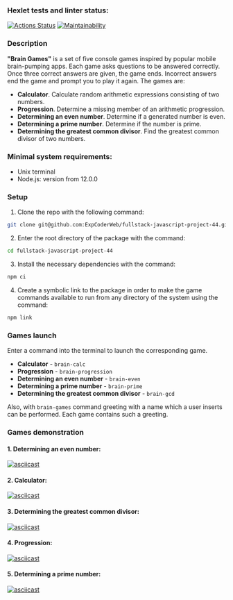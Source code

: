 ### Hexlet tests and linter status:
[![Actions Status](https://github.com/ExpCoderWeb/fullstack-javascript-project-44/actions/workflows/hexlet-check.yml/badge.svg)](https://github.com/ExpCoderWeb/fullstack-javascript-project-44/actions) [![Maintainability](https://api.codeclimate.com/v1/badges/1435ab71ff829b6e2f62/maintainability)](https://codeclimate.com/github/ExpCoderWeb/fullstack-javascript-project-44/maintainability)

### Description
**"Brain Games"** is a set of five console games inspired by popular mobile brain-pumping apps. Each game asks questions to be answered correctly. Once three correct answers are given, the game ends. Incorrect answers end the game and prompt you to play it again. The games are:

- **Calculator**. Calculate random arithmetic expressions consisting of two numbers.
- **Progression**. Determine a missing member of an arithmetic progression.
- **Determining an even number**. Determine if a generated number is even.
- **Determining a prime number**. Determine if the number is prime.
- **Determining the greatest common divisor**. Find the greatest common divisor of two numbers.

### Minimal system requirements:
- Unix terminal
- Node.js: version from 12.0.0

### Setup
1. Clone the repo with the following command:
```bash
git clone git@github.com:ExpCoderWeb/fullstack-javascript-project-44.git
```
2. Enter the root directory of the package with the command:
```bash
cd fullstack-javascript-project-44
```
3. Install the necessary dependencies  with the command:
```bash
npm ci
```
4. Create a symbolic link to the package in order to make the game commands available to run from any directory of the system using the command: 
```bash
npm link
```

### Games launch
Enter a command into the terminal to launch the corresponding game.

- **Calculator** - `brain-calc`
- **Progression** - `brain-progression`
- **Determining an even number** - `brain-even`
- **Determining a prime number** - `brain-prime`
- **Determining the greatest common divisor** - `brain-gcd`

Also, with `brain-games` command greeting with a name which a user inserts can be performed. Each game contains such a greeting.

### Games demonstration

#### 1. Determining an even number:
[![asciicast](https://asciinema.org/a/qVuXo7G8qm4w4Ns7luyucoxuP.svg)](https://asciinema.org/a/qVuXo7G8qm4w4Ns7luyucoxuP)

#### 2. Calculator:
[![asciicast](https://asciinema.org/a/fT9GxtYnE3hbb9QCPKHfjZF3A.svg)](https://asciinema.org/a/fT9GxtYnE3hbb9QCPKHfjZF3A)

#### 3. Determining the greatest common divisor:
[![asciicast](https://asciinema.org/a/y6aWw8kBte6mWKlfr0YIQun6t.svg)](https://asciinema.org/a/y6aWw8kBte6mWKlfr0YIQun6t)

#### 4. Progression:
[![asciicast](https://asciinema.org/a/WJqpQTBkjGv5MEORmthshpZqi.svg)](https://asciinema.org/a/WJqpQTBkjGv5MEORmthshpZqi)

#### 5. Determining a prime number:
[![asciicast](https://asciinema.org/a/qOyBWp5kZYS2LKA31S8NIo9nr.svg)](https://asciinema.org/a/qOyBWp5kZYS2LKA31S8NIo9nr)
